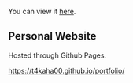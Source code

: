 You can view it [here](https://t4kaha00.github.io/portfolio/).

## Personal Website

Hosted through Github Pages. 

https://t4kaha00.github.io/portfolio/
